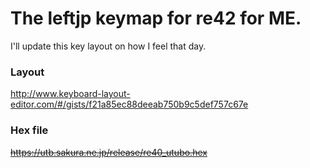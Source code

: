 # The leftjp keymap for re42 for ME.

I'll update this key layout on how I feel that day.

### Layout
http://www.keyboard-layout-editor.com/#/gists/f21a85ec88deeab750b9c5def757c67e

### Hex file
~~https://utb.sakura.ne.jp/release/re40_utubo.hex~~

